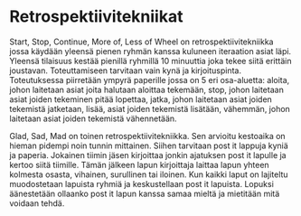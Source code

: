 # Retrospektiivitekniikat

Start, Stop, Continue, More of, Less of Wheel on retrospektiivitekniikka jossa käydään yleensä pienen ryhmän kanssa kuluneen iteraation asiat läpi. Yleensä tilaisuus kestää pienillä ryhmillä 10 minuuttia joka tekee siitä erittäin joustavan. Toteuttamiseen tarvitaan vain kynä ja kirjoituspinta. Toteutuksessa piirretään ympyrä paperille jossa on 5 eri osa-aluetta: aloita, johon laitetaan asiat joita halutaan aloittaa tekemään, stop, johon laitetaan asiat joiden tekeminen pitää lopettaa, jatka, johon laitetaan asiat joiden tekemistä jatketaan, lisää, asiat joiden tekemistä lisätään, vähemmän, johon laitetaan asiat joiden tekemistä vähennetään.

Glad, Sad, Mad on toinen retrospektiivitekniikka. Sen arvioitu kestoaika on hieman pidempi noin tunnin mittainen. Siihen tarvitaan post it lappuja kyniä ja paperia. Jokainen tiimin jäsen kirjoittaa jonkin ajatuksen post it lapulle ja kertoo siitä tiimille. Tämän jälkeen lapun kirjoittaja laittaa lapun yhteen kolmesta osasta, vihainen, surullinen tai iloinen. Kun kaikki laput on lajiteltu muodostetaan lapuista ryhmiä ja keskustellaan post it lapuista. Lopuksi äänestetään ollaanko post it lapun kanssa samaa mieltä ja mietitään mitä voidaan tehdä.
